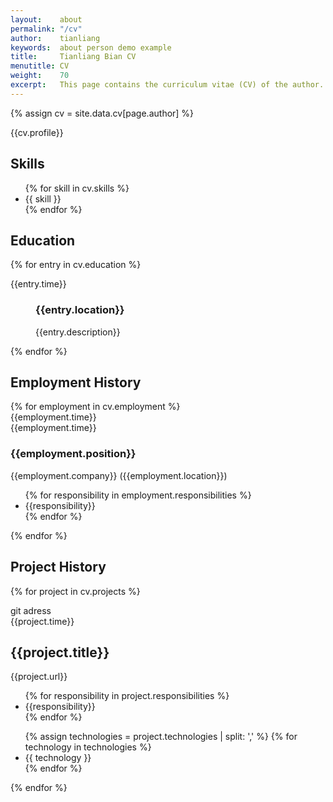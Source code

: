 ```yaml
---
layout:    about
permalink: "/cv"
author:    tianliang
keywords:  about person demo example
title:     Tianliang Bian CV
menutitle: CV
weight:    70
excerpt:   This page contains the curriculum vitae (CV) of the author.
---
```

{% assign cv = site.data.cv[page.author] %}

<div class="md-card no-border">
    <p>{{cv.profile}}</p>
</div>

<div class="md-card shadow">
    <div class="title icon-stats-bars">
        <h2>Skills</h2>
    </div>
    <div class="content">
        <ul>
            {% for skill in cv.skills %}
            <li>{{ skill }}</li>
            {% endfor %}
        </ul>
    </div>
</div>

<div class="md-card shadow education">
    <div class="title icon-library">
        <h2>Education</h2>
    </div>
    {% for entry in cv.education %}   
    <dl>
        <dt class="time">{{entry.time}}</dt>
        <dd>
            <h3>{{entry.location}}</h3>
            <p>{{entry.description}}</p>
        </dd>
    </dl>
    {% endfor %}
</div>

<h2 class="employment-heading">Employment History</h2>

<div class="timeline-container">
    {% for employment in cv.employment %}
    <div class="timeline-block">
        <div class="marker"></div>
        <div class="time">{{employment.time}}</div>
        <div class="timeline-content">
            <div class="time">{{employment.time}}</div>
            <h3>{{employment.position}}</h3>
            <span>{{employment.company}} ({{employment.location}})</span>
            <ul>
                {% for responsibility in employment.responsibilities %}
                <li>{{responsibility}}</li>
                {% endfor %}
            </ul>
        </div>
    </div>
    {% endfor %}
</div>


<h2 class="project-heading">Project History</h2>

{% for project in cv.projects %}
<div class="md-card shadow project">
    <div class="meta">
        <div class="team" style="cursor: pointer;" onclick="window.location='{{project.url}}';">git adress</div>
        <div class="time">{{project.time}}</div>
    </div>
    <div class="content">
        <h2>{{project.title}}</h2>
        <div style="cursor: pointer;" onclick="window.location='{{project.url}}';">{{project.url}}</div>
        <ul>
            {% for responsibility in project.responsibilities %}
            <li>{{responsibility}}</li>
            {% endfor %}
        </ul>
    </div>
    <div class="footer">
        <ul>
            {% assign technologies = project.technologies | split: ',' %}
            {% for technology in technologies %}
            <li> {{ technology }}</li>
            {% endfor %}
        </ul>
        <span class="icon-briefcase"></span>
    </div>
</div>
{% endfor %}
